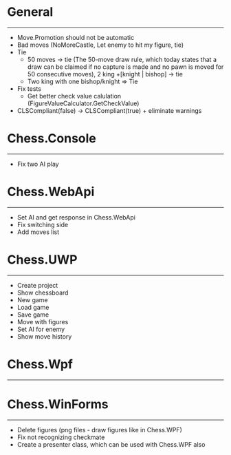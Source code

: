 # General
---------
- Move.Promotion should not be automatic
- Bad moves (NoMoreCastle, Let enemy to hit my figure, tie)
- Tie
	- 50 moves -> tie (The 50-move draw rule, which today states that a draw can be claimed if no capture is made and no pawn is moved for 50 consecutive moves), 2 king +[knight | bishop] -> tie
	- Two king with one bishop/knight => Tie
- Fix tests
	- Get better check value calulation (FigureValueCalculator.GetCheckValue)	
- CLSCompliant(false) -> CLSCompliant(true) + eliminate warnings

# Chess.Console
---------------
- Fix two AI play

# Chess.WebApi
--------------
- Set AI and get response in Chess.WebApi
- Fix switching side
- Add moves list

# Chess.UWP
-----------
- Create project
- Show chessboard
- New game
- Load game
- Save game
- Move with figures
- Set AI for enemy
- Show move history

# Chess.Wpf
-----------

# Chess.WinForms
----------------
- Delete figures (png files - draw figures like in Chess.WPF)
- Fix not recognizing checkmate
- Create a presenter class, which can be used with Chess.WPF also
